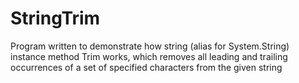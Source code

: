 # StringTrim
Program written to demonstrate how string (alias for System.String) instance method Trim works, which removes all leading and trailing occurrences of a set of specified characters from the given string
